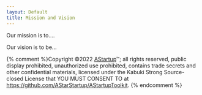 ```yaml
---
layout: Default
title: Mission and Vision
---
```


Our mission is to....

Our vision is to be...

{% comment %}Copyright ©2022 [AStartup](https://astartup.net)™; all rights reserved, public display prohibited, unauthorized use prohibited, contains trade secrets and other confidential materials, licensed under the Kabuki Strong Source-closed License that YOU MUST CONSENT TO at <https://github.com/AStarStartup/AStartupToolkit>. {% endcomment %}
